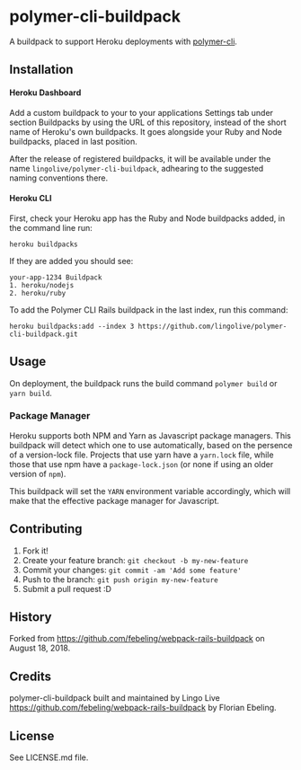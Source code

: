 # polymer-cli-buildpack

A buildpack to support Heroku deployments with [polymer-cli](https://github.com/Polymer/tools/tree/master/packages/cli).

## Installation

#### Heroku Dashboard

Add a custom buildpack to your to your applications Settings tab under
section Buildpacks by using the URL of this repository, instead of the
short name of Heroku's own buildpacks. It goes alongside your Ruby and
Node buildpacks, placed in last position.

After the release of registered buildpacks, it will be available under
the name `lingolive/polymer-cli-buildpack`, adhearing to the suggested naming
conventions there.

#### Heroku CLI

First, check your Heroku app has the Ruby and Node buildpacks added, in the command line run:

    heroku buildpacks

If they are added you should see:

    your-app-1234 Buildpack
    1. heroku/nodejs
    2. heroku/ruby

To add the Polymer CLI Rails buildpack in the last index, run this command:

    heroku buildpacks:add --index 3 https://github.com/lingolive/polymer-cli-buildpack.git

## Usage

On deployment, the buildpack runs the build command `polymer build` or `yarn build`.

### Package Manager

Heroku supports both NPM and Yarn as Javascript package managers. This buildpack will
detect which one to use automatically, based on the persence of a version-lock file.
Projects that use yarn have
a `yarn.lock` file, while those that use npm have a `package-lock.json`
(or none if using an older version of `npm`).

This buildpack will set the `YARN` environment variable accordingly, which
will make that the effective package manager for Javascript.

## Contributing

1. Fork it!
2. Create your feature branch: `git checkout -b my-new-feature`
3. Commit your changes: `git commit -am 'Add some feature'`
4. Push to the branch: `git push origin my-new-feature`
5. Submit a pull request :D

## History

Forked from https://github.com/febeling/webpack-rails-buildpack on August 18, 2018.

## Credits

polymer-cli-buildpack built and maintained by Lingo Live
https://github.com/febeling/webpack-rails-buildpack by Florian Ebeling.

## License

See LICENSE.md file.

